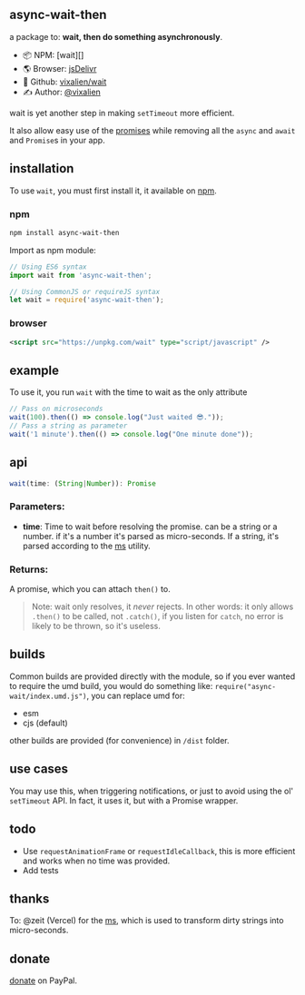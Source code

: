 async-wait-then
----

a package to: **wait, then do something asynchronously**.

- 📦 NPM: [wait][]
- 🌎 Browser: [jsDelivr](https://cdn.jsdelivr.net/npm/async-wait-then)
- 📂 Github: [vixalien/wait](https://www.github.com/vixalien/wait)
- ✍ Author: [@vixalien](https://www.github.com/vixalien)

wait is yet another step in making `setTimeout` more efficient.

It also allow easy use of the [promises][] while removing all the `async` and `await` and `Promise`s in your app.

## installation

To use `wait`, you must first install it, it available on [npm][].

### npm

```bash
npm install async-wait-then
```

Import as npm module:

```js
// Using ES6 syntax
import wait from 'async-wait-then';

// Using CommonJS or requireJS syntax
let wait = require('async-wait-then');
```

### browser

```xml
<script src="https://unpkg.com/wait" type="script/javascript" />
```

## example

To use it, you run `wait` with the time to wait as the only attribute

```js
// Pass on microseconds
wait(100).then(() => console.log("Just waited 😎."));
// Pass a string as parameter
wait('1 minute').then(() => console.log("One minute done"));
```

## api

```js
wait(time: (String|Number)): Promise
```

### Parameters:

- **time**: Time to wait before resolving the promise. can be a string or a number. if it's a number it's parsed as micro-seconds. If a string, it's parsed according to the [ms][] utility.

### Returns: 

A promise, which you can attach `then()` to. 

> Note: wait only resolves, it _never_ rejects. In other words: it only allows `.then()` to be called, not `.catch()`, if you listen for `catch`, no error is likely to be thrown, so it's useless.

## builds

Common builds are provided directly with the module, so if you ever wanted to require the umd build, you would do something like: `require("async-wait/index.umd.js")`, you can replace umd for:

- esm
- cjs (default)

other builds are provided (for convenience) in `/dist` folder.

## use cases

You may use this, when triggering notifications, or just to avoid using the ol' `setTimeout` API. In fact, it uses it, but with a Promise wrapper.

## todo

- Use `requestAnimationFrame` or `requestIdleCallback`, this is more efficient and works when no time was provided.
- Add tests

## thanks

To: @zeit (Vercel) for the [ms][], which is used to transform dirty strings into micro-seconds.

## donate

[donate][] on PayPal.

[donate]: https://www.paypal.com/donate/?cmd=_s-xclick&hosted_button_id=DTV2TLWFUNHY8&source=url
[ms]: https://github.com/zeit/ms
[npm]: https://https://www.npmjs.com/package/wait
[promises]: https://developer.mozilla.org/en-US/docs/Web/JavaScript/Guide/Using_promises#Creating_a_Promise_around_an_old_callback_API
